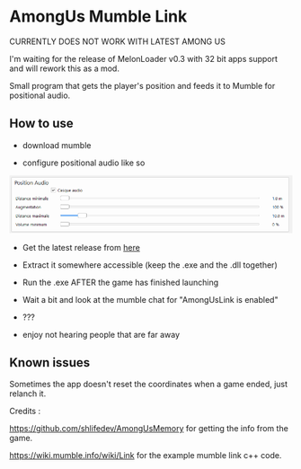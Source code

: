 # AmongUs Mumble Link

CURRENTLY DOES NOT WORK WITH LATEST AMONG US

I'm waiting for the release of MelonLoader v0.3 with 32 bit apps support and will rework this as a mod.

Small program that gets the player's position and feeds it to Mumble for positional audio.

## How to use

 - download mumble
 
 - configure positional audio like so
 
 ![mumble](https://raw.githubusercontent.com/LelouBil/AmongUsMumbleLink/master/mumble.png)
 
 - Get the latest release from [here](https://github.com/LelouBil/AmongUsMumbleLink/releases/latest)


 - Extract it somewhere accessible (keep the .exe and the .dll together)
 
 - Run the .exe AFTER the game has finished launching
 
 - Wait a bit and look at the mumble chat for "AmongUsLink is enabled"
 
 - ???
 
 - enjoy not hearing people that are far away
 
## Known issues

Sometimes the app doesn't reset the coordinates when a game ended, just relanch it.

Credits : 

https://github.com/shlifedev/AmongUsMemory for getting the info from the game.

https://wiki.mumble.info/wiki/Link for the example mumble link c++ code.

